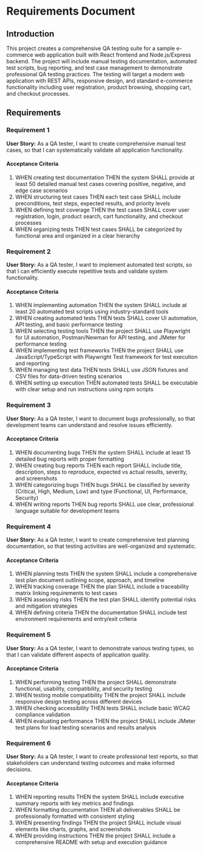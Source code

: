# Requirements Document

## Introduction

This project creates a comprehensive QA testing suite for a sample e-commerce web application built with React frontend and Node.js/Express backend. The project will include manual testing documentation, automated test scripts, bug reporting, and test case management to demonstrate professional QA testing practices. The testing will target a modern web application with REST APIs, responsive design, and standard e-commerce functionality including user registration, product browsing, shopping cart, and checkout processes.

## Requirements

### Requirement 1

**User Story:** As a QA tester, I want to create comprehensive manual test cases, so that I can systematically validate all application functionality.

#### Acceptance Criteria

1. WHEN creating test documentation THEN the system SHALL provide at least 50 detailed manual test cases covering positive, negative, and edge case scenarios
2. WHEN structuring test cases THEN each test case SHALL include preconditions, test steps, expected results, and priority levels
3. WHEN defining test coverage THEN the test cases SHALL cover user registration, login, product search, cart functionality, and checkout processes
4. WHEN organizing tests THEN test cases SHALL be categorized by functional area and organized in a clear hierarchy

### Requirement 2

**User Story:** As a QA tester, I want to implement automated test scripts, so that I can efficiently execute repetitive tests and validate system functionality.

#### Acceptance Criteria

1. WHEN implementing automation THEN the system SHALL include at least 20 automated test scripts using industry-standard tools
2. WHEN creating automated tests THEN tests SHALL cover UI automation, API testing, and basic performance testing
3. WHEN selecting testing tools THEN the project SHALL use Playwright for UI automation, Postman/Newman for API testing, and JMeter for performance testing
4. WHEN implementing test frameworks THEN the project SHALL use JavaScript/TypeScript with Playwright Test framework for test execution and reporting
5. WHEN managing test data THEN tests SHALL use JSON fixtures and CSV files for data-driven testing scenarios
6. WHEN setting up execution THEN automated tests SHALL be executable with clear setup and run instructions using npm scripts

### Requirement 3

**User Story:** As a QA tester, I want to document bugs professionally, so that development teams can understand and resolve issues efficiently.

#### Acceptance Criteria

1. WHEN documenting bugs THEN the system SHALL include at least 15 detailed bug reports with proper formatting
2. WHEN creating bug reports THEN each report SHALL include title, description, steps to reproduce, expected vs actual results, severity, and screenshots
3. WHEN categorizing bugs THEN bugs SHALL be classified by severity (Critical, High, Medium, Low) and type (Functional, UI, Performance, Security)
4. WHEN writing reports THEN bug reports SHALL use clear, professional language suitable for development teams

### Requirement 4

**User Story:** As a QA tester, I want to create comprehensive test planning documentation, so that testing activities are well-organized and systematic.

#### Acceptance Criteria

1. WHEN planning tests THEN the system SHALL include a comprehensive test plan document outlining scope, approach, and timeline
2. WHEN tracking coverage THEN the plan SHALL include a traceability matrix linking requirements to test cases
3. WHEN assessing risks THEN the test plan SHALL identify potential risks and mitigation strategies
4. WHEN defining criteria THEN the documentation SHALL include test environment requirements and entry/exit criteria

### Requirement 5

**User Story:** As a QA tester, I want to demonstrate various testing types, so that I can validate different aspects of application quality.

#### Acceptance Criteria

1. WHEN performing testing THEN the project SHALL demonstrate functional, usability, compatibility, and security testing
2. WHEN testing mobile compatibility THEN the project SHALL include responsive design testing across different devices
3. WHEN checking accessibility THEN tests SHALL include basic WCAG compliance validation
4. WHEN evaluating performance THEN the project SHALL include JMeter test plans for load testing scenarios and results analysis

### Requirement 6

**User Story:** As a QA tester, I want to create professional test reports, so that stakeholders can understand testing outcomes and make informed decisions.

#### Acceptance Criteria

1. WHEN reporting results THEN the system SHALL include executive summary reports with key metrics and findings
2. WHEN formatting documentation THEN all deliverables SHALL be professionally formatted with consistent styling
3. WHEN presenting findings THEN the project SHALL include visual elements like charts, graphs, and screenshots
4. WHEN providing instructions THEN the project SHALL include a comprehensive README with setup and execution guidance
